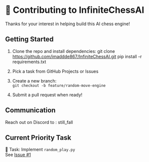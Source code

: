 # 🤝 Contributing to InfiniteChessAI

Thanks for your interest in helping build this AI chess engine!

## Getting Started

1. Clone the repo and install dependencies:
git clone https://github.com/imaddde867/InfiniteChessAI.git
pip install -r requirements.txt

2. Pick a task from GitHub Projects or Issues
3. Create a new branch:  
   `git checkout -b feature/random-move-engine`
4. Submit a pull request when ready!

## Communication

Reach out on Discord to : still_fall

## Current Priority Task

🎯 Task: Implement `random_play.py`  
See [Issue #1](https://github.com/imaddde867/InfiniteChessAI/issues/1)

